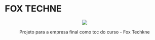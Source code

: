 <h1>
    FOX TECHNE
</h1>

<p align="center">
<img src = "https://img.shields.io/badge/Status-Em%20Desenvolvimento-green">
</p>

<p align="center">
Projeto para a empresa final como tcc do curso - Fox Techkne
</p>